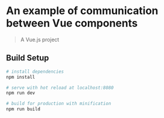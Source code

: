 # An example of communication between Vue components

> A Vue.js project

## Build Setup

``` bash
# install dependencies
npm install

# serve with hot reload at localhost:8080
npm run dev

# build for production with minification
npm run build


```
